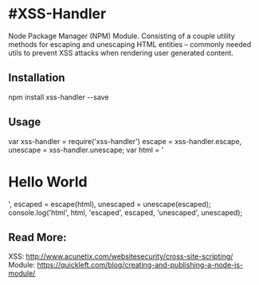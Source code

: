 #XSS-Handler
===========
Node Package Manager (NPM) Module.
Consisting of a couple utility methods for escaping and unescaping HTML entities – commonly needed utils to prevent XSS attacks when rendering user generated content.

## Installation
  npm install xss-handler --save

## Usage
  var xss-handler = require('xss-handler')
      escape = xss-handler.escape,
      unescape = xss-handler.unescape;
  var html = '<h1>Hello World</h1>',
      escaped = escape(html),
      unescaped = unescape(escaped);
  console.log('html', html, 'escaped', escaped, 'unescaped', unescaped);

## Read More:
XSS: http://www.acunetix.com/websitesecurity/cross-site-scripting/
Module: https://quickleft.com/blog/creating-and-publishing-a-node-js-module/
